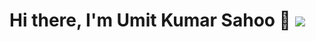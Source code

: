 # Hi there, I'm Umit Kumar Sahoo 👋 ![](https://komarev.com/ghpvc/?username=UMITxGOD)

<!---
UMITxGOD/UMITxGOD is a ✨ special ✨ repository because its `README.md` (this file) appears on your GitHub profile.
You can click the Preview link to take a look at your changes.
--->
